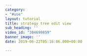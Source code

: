 ```yaml
---
category:
- "#use"
layout: tutorial
title: strategy tree edit view
sub_heading: ''
video_id: "384699859"
banner_image: ''
date: 2019-06-22T05:16:06.000+00:00

---
```


